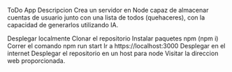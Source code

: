 ToDo App
Descripcion
Crea un servidor en Node capaz de almacenar cuentas de usuario junto con una lista de todos (quehaceres), con la capacidad de generarlos utilizando IA.

Desplegar localmente
Clonar el repositorio
Instalar paquetes npm (npm i)
Correr el comando npm run start
Ir a https://localhost:3000
Desplegar en el internet
Desplegar el repositorio en un host para node
Visitar la direccion web proporcionada.